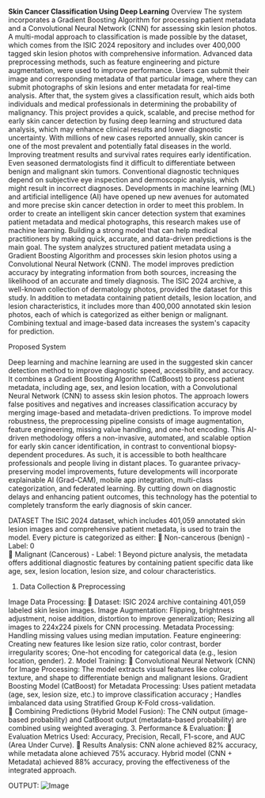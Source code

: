 **Skin Cancer Classification Using Deep Learning**
Overview
  The system incorporates a Gradient Boosting Algorithm for processing patient metadata and a Convolutional Neural Network (CNN) for assessing skin lesion photos. A multi-modal approach to classification is made possible by the dataset, which comes from the ISIC 2024 repository and includes over 400,000 tagged skin lesion photos with comprehensive information.  Advanced data preprocessing methods, such as feature engineering and picture augmentation, were used to improve performance. Users can submit their image and corresponding metadata of that particular image, where they can submit photographs of skin lesions and enter metadata for real-time analysis. After that, the system gives a classification result, which aids both individuals and medical professionals in determining the probability of malignancy. This project provides a quick, scalable, and precise method for early skin cancer detection by fusing deep learning and structured data analysis, which may enhance clinical results and lower diagnostic uncertainty. 
  With millions of new cases reported annually, skin cancer is one of the most prevalent and potentially fatal diseases in the world. Improving treatment results and survival rates requires early identification. Even seasoned dermatologists find it difficult to differentiate between benign and malignant skin tumors. Conventional diagnostic techniques depend on subjective eye inspection and dermoscopic analysis, which might result in incorrect diagnoses. Developments in machine learning (ML) and artificial intelligence (AI) have opened up new avenues for automated and more precise skin cancer detection in order to meet this problem. In order to create an intelligent skin cancer detection system that examines patient metadata and medical photographs, this research makes use of machine learning. Building a strong model that can help medical practitioners by making quick, accurate, and data-driven predictions is the main goal. The system analyzes structured patient metadata using a Gradient Boosting Algorithm and processes skin lesion photos using a Convolutional Neural Network (CNN). The model improves prediction accuracy by integrating information from both sources, increasing the likelihood of an accurate and timely diagnosis. The ISIC 2024 archive, a well-known collection of dermatology photos, provided the dataset for this study. In addition to metadata containing patient details, lesion location, and lesion characteristics, it includes more than 400,000 annotated skin lesion photos, each of which is categorized as either benign or malignant. Combining textual and image-based data increases the system's capacity for prediction.

  Proposed System 
  
Deep learning and machine learning are used in the suggested skin cancer detection method to improve diagnostic speed, accessibility, and accuracy. It combines a Gradient Boosting Algorithm (CatBoost) to process patient metadata, including age, sex, and lesion location, with a Convolutional Neural Network (CNN) to assess skin lesion photos. The approach lowers false positives and negatives and increases classification accuracy by merging image-based and metadata-driven predictions. To improve model robustness, the preprocessing pipeline consists of image augmentation, feature engineering, missing value handling, and one-hot encoding. This AI-driven methodology offers a non-invasive, automated, and scalable option for early skin cancer identification, in contrast to conventional biopsy-dependent procedures. As such, it is accessible to both healthcare professionals and people living in distant places. To guarantee privacy-preserving model improvements, future developments will incorporate explainable AI (Grad-CAM), mobile app integration, multi-class categorization, and federated learning. By cutting down on diagnostic delays and enhancing patient outcomes, this technology has the potential to completely transform the early diagnosis of skin cancer.

DATASET 
The ISIC 2024 dataset, which includes 401,059 annotated skin lesion images and comprehensive patient metadata, is used to train the model. 
Every picture is categorized as either: 
 Non-cancerous (benign) - Label: 0  
 Malignant (Cancerous) - Label: 1 
Beyond picture analysis, the metadata offers additional diagnostic features by containing patient specific data like age, sex, lesion location, lesion size, and colour characteristics. 

1. Data Collection & Preprocessing

Image Data Processing: 
 Dataset: ISIC 2024 archive containing 401,059 labeled skin lesion images. Image 
Augmentation: Flipping, brightness adjustment, noise addition, distortion to improve generalization; Resizing all images to 224x224 pixels for CNN processing. Metadata 
Processing: Handling missing values using median imputation. Feature engineering: Creating new features like lesion size ratio, color contrast, border irregularity scores; One-hot encoding for categorical data (e.g., lesion location, gender). 
2. Model Training: 
 Convolutional Neural Network (CNN) for Image Processing: The model extracts visual features like colour, texture, and shape to differentiate benign and malignant lesions. 
Gradient Boosting Model (CatBoost) for Metadata Processing: Uses patient metadata (age, sex, lesion size, etc.) to improve classification accuracy ; Handles imbalanced data using Stratified Group K-Fold cross-validation.  
 Combining Predictions (Hybrid Model Fusion): The CNN output (image-based probability) and CatBoost output (metadata-based probability) are combined using weighted averaging. 
3. Performance & Evaluation: 
 Evaluation Metrics Used: Accuracy, Precision, Recall, F1-score, and AUC (Area 
Under Curve). 
 Results Analysis: CNN alone achieved 82% accuracy, while metadata alone achieved 75% accuracy. Hybrid model (CNN + Metadata) achieved 88% accuracy, proving the effectiveness of the integrated approach.

OUTPUT: 
![Image](https://github.com/user-attachments/assets/b5a01d53-803a-4618-a806-b55ead68f729)
